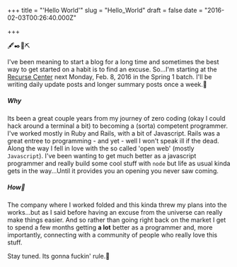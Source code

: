 
+++
title = "'Hello World'"
slug = "Hello_World"
draft = false
date = "2016-02-03T00:26:40.000Z"

+++

🖋✒️🔩⛏

I've been meaning to start a blog for a long time and sometimes the best way to get started on a habit is to find an excuse. So...I'm starting at the [Recurse Center](http://www.recurse.com) next Monday, Feb. 8, 2016 in the Spring 1 batch. I'll be writing daily update posts and longer summary posts once a week.👏

##### Why
Its been a great couple years from my journey of zero coding (okay I could hack around a terminal a bit) to becoming a (sorta) competent programmer. I've worked mostly in Ruby and Rails, with a bit of Javascript. Rails was a great entree to programming - and yet - well I won't speak ill if the dead. Along the way I fell in love with the so called 'open web' (mostly `Javascript`). I've been wanting to get much better as a javascript programmer and really build some cool stuff with `node` but life as usual kinda gets in the way...Until it provides you an opening you never saw coming.

##### How🤘
The company where I worked folded and this kinda threw my plans into the works...but as I said before having
an excuse from the universe can really make things easier. And so rather than going right back on the market I
get to spend a few months getting __a lot__ better as a programmer and, more importantly, connecting with a community of people who really love this stuff.

Stay tuned. Its gonna fuckin' rule.👻
